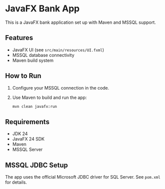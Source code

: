 # JavaFX Bank App

This is a JavaFX bank application set up with Maven and MSSQL support.

## Features

- JavaFX UI (see `src/main/resources/UI.fxml`)
- MSSQL database connectivity
- Maven build system

## How to Run

1. Configure your MSSQL connection in the code.
2. Use Maven to build and run the app:

   ```bash
   mvn clean javafx:run
   ```

## Requirements

- JDK 24
- JavaFX 24 SDK
- Maven
- MSSQL Server

## MSSQL JDBC Setup

The app uses the official Microsoft JDBC driver for SQL Server. See `pom.xml` for details.
